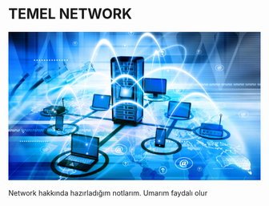 <h1>TEMEL NETWORK</h1>

<img src="network-2.jpg" >


<p>Network hakkında hazırladığım notlarım. Umarım faydalı olur</p>
